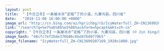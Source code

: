 ```yaml
---
layout: post
title:  "【今日立冬】一条被冰冻“定格”了的小溪，九寨沟县，四川省"
date:   "2016-11-06 16:00:00 +0800"
image_url: "http://cn.bing.com/az/hprichbg/rb/IcyWaterfull_ZH-CN13699207169_1920x1080.jpg"
link: "/search?q=%e7%ab%8b%e5%86%ac&form=hpcapt&mkt=zh-cn"
copyright: "【今日立冬】一条被冰冻“定格”了的小溪，九寨沟县，四川省 (© Jin Xing/Moment/Getty Images)"
image_hash: "48cfc7ef2bde376b86c6bd4fbd0770b5"
image_filename: "IcyWaterfull_ZH-CN13699207169_1920x1080.jpg"
---
```

